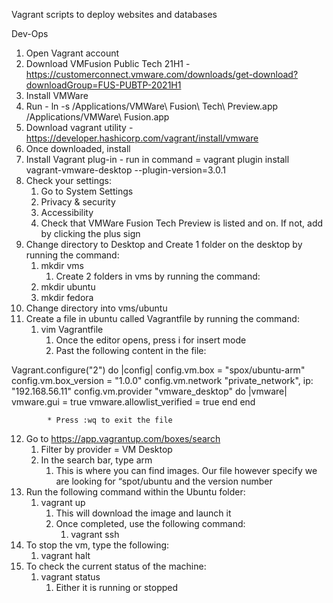 Vagrant scripts to deploy websites and databases

Dev-Ops

1. Open Vagrant account
2. Download VMFusion Public Tech 21H1 - https://customerconnect.vmware.com/downloads/get-download?downloadGroup=FUS-PUBTP-2021H1
3. Install VMWare
4. Run - ln -s /Applications/VMWare\ Fusion\ Tech\ Preview.app /Applications/VMWare\ Fusion.app
5. Download vagrant utility - https://developer.hashicorp.com/vagrant/install/vmware
6. Once downloaded, install
7. Install Vagrant plug-in - run in command = vagrant plugin install vagrant-vmware-desktop --plugin-version=3.0.1
8. Check your settings:
    1. Go to System Settings
    2. Privacy & security
    3. Accessibility
    4. Check that VMWare Fusion Tech Preview is listed and on. If not, add by clicking the plus sign
9. Change directory to Desktop and Create 1 folder on the desktop by running the command:
    1. mkdir vms
        1. Create 2 folders in vms by running the command:
    2. mkdir ubuntu
    3. mkdir fedora
10. Change directory into vms/ubuntu
11. Create a file in ubuntu called Vagrantfile by running the command:
    1. vim Vagrantfile
        1. Once the editor opens, press i for insert mode
        2. Past the following content in the file:

Vagrant.configure("2") do |config| 
config.vm.box = "spox/ubuntu-arm" 
config.vm.box_version = "1.0.0"
config.vm.network "private_network", ip: "192.168.56.11"
config.vm.provider "vmware_desktop" do |vmware|
		vmware.gui = true
		vmware.allowlist_verified = true
	end
end

            * Press :wq to exit the file

12. Go to https://app.vagrantup.com/boxes/search
    1. Filter by provider = VM Desktop
    2. In the search bar, type arm
        1. This is where you can find images. Our file however specify we are looking for “spot/ubuntu and the version number
13. Run the following command within the Ubuntu folder:
    1. vagrant up
        1. This will download the image and launch it
        2. Once completed, use the following command:
            1. vagrant ssh
14. To stop the vm, type the following:
    1. vagrant halt
15. To check the current status of the machine:
    1. vagrant status
        1. Either it is running or stopped